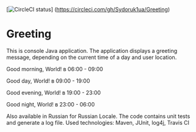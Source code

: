 [![CircleCI status](https://circleci.com/gh/Sydoruk1ua/Greeting.png?style=shield)] (https://circleci.com/gh/Sydoruk1ua/Greeting)
# Greeting
This is console Java application.
The application displays a greeting message, depending on the current time of a day and user location.

Good morning, World! в 06:00 - 09:00

Good day, World! в 09:00 - 19:00

Good evening, World! в 19:00 - 23:00

Good night, World! в 23:00 - 06:00

Also available in Russian for Russian Locale.
The code contains unit tests and generate a log file.
Used technologies: Maven, JUnit, log4j, Travis CI


